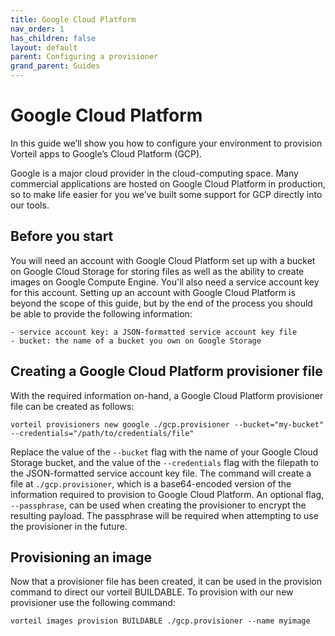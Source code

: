 ```yaml
---
title: Google Cloud Platform
nav_order: 1
has_children: false
layout: default
parent: Configuring a provisioner
grand_parent: Guides
---
```


# Google Cloud Platform

In this guide we’ll show you how to configure your environment to provision Vorteil apps to Google’s Cloud Platform (GCP).

Google is a major cloud provider in the cloud-computing space. Many commercial applications are hosted on Google Cloud Platform in production, so to make life easier for you we’ve built some support for GCP directly into our tools.

## Before you start

You will need an account with Google Cloud Platform set up with a bucket on Google Cloud Storage for storing files as well as the ability to create images on Google Compute Engine. You'll also need a service account key for this account. Setting up an account with Google Cloud Platform is beyond the scope of this guide, but by the end of the process you should be able to provide the following information:

    - service account key: a JSON-formatted service account key file
    - bucket: the name of a bucket you own on Google Storage

## Creating a Google Cloud Platform provisioner file

With the required information on-hand, a Google Cloud Platform provisioner file can be created as follows:

```
vorteil provisioners new google ./gcp.provisioner --bucket="my-bucket" --credentials="/path/to/credentials/file"
```

Replace the value of the `--bucket` flag with the name of your Google Cloud Storage bucket, and the value of the `--credentials` flag with the filepath to the JSON-formatted service account key file. The command will create a file at `./gcp.provisioner`, which is a base64-encoded version of the information required to provision to Google Cloud Platform. An optional flag, `--passphrase`, can be used when creating the provisioner to encrypt the resulting payload. The passphrase will be required when attempting to use the provisioner in the future.

## Provisioning an image

Now that a provisioner file has been created, it can be used in the provision command to direct our vorteil BUILDABLE. To provision with our new provisioner use the following command:

```
vorteil images provision BUILDABLE ./gcp.provisioner --name myimage
```

